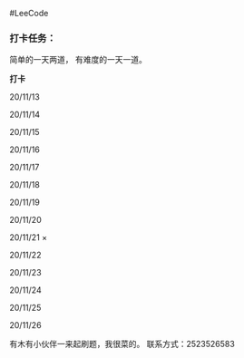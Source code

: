 #LeeCode



### 打卡任务：

简单的一天两道，
有难度的一天一道。

**打卡**

20/11/13

20/11/14

20/11/15

20/11/16

20/11/17

20/11/18

20/11/19

20/11/20

20/11/21   ×

20/11/22

20/11/23

20/11/24

20/11/25

20/11/26






有木有小伙伴一来起刷题，我很菜的。
联系方式：2523526583

